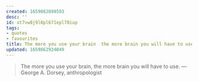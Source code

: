 ```yaml
---
created: 1659862898593
desc: ''
id: xt7vw8j9l8pl671epl78iup
tags:
- quotes
- favourites
title: The more you use your brain  the more brain you will have to use
updated: 1659862924049
---
```

   
> The more you use your brain, the more brain you will have to use. — George A. Dorsey, anthropologist